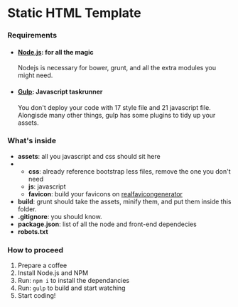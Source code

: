 # Static HTML Template

### Requirements

*   #### [Node.js](http://nodejs.org): for all the magic

    Nodejs is necessary for bower, grunt, and all the extra modules you might need.

*   #### [Gulp](http://gulp.com/): Javascript taskrunner

    You don't deploy your code with 17 style file and 21 javascript file. Alongisde many other things, gulp has some plugins to tidy up your assets.

### What's inside

*   **assets**: all you javascript and css should sit here
*   *   **css**: already reference bootstrap less files, remove the one you don't need
    *   **js**: javascript
    *   **favicon**: build your favicons on [realfavicongenerator](http://realfavicongenerator.net/)
*   **build**: grunt should take the assets, minify them, and put them inside this folder.
*   **.gitignore**: you should know.
*   **package.json**: list of all the node and front-end dependecies
*   **robots.txt**

### How to proceed

1.  Prepare a coffee
2.  Install Node.js and NPM
3.  Run: `npm i` to install the dependancies
4.  Run: `gulp` to build and start watching
5.  Start coding!
